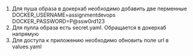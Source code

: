 1. Для пуша образа в докерхаб необходимо добавить две перменные DOCKER_USERNAME=assignmentdevops
DOCKER_PASSWORD=P@ssw0rd123
2. Для пулла образа есть secret.yaml. Обращается в докерхаб напрямую
3. Для доступа к приложению необходимо обновить поле url в values.yaml
